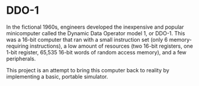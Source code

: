 # DDO-1

In the fictional 1960s, engineers developed the inexpensive and popular minicomputer
called the Dynamic Data Operator model 1, or DDO-1. This was a 16-bit computer
that ran with a small instruction set (only 6 memory-requiring instructions),
a low amount of resources (two 16-bit registers, one 1-bit register, 65,535 16-bit
words of random access memory), and a few peripherals.

This project is an attempt to bring this computer back to reality by implementing
a basic, portable simulator.